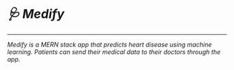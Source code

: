 # *🩺 Medify*
-----------
*Medify is a MERN stack app that predicts heart disease using machine learning. Patients can send their medical data to their doctors through the app.*
